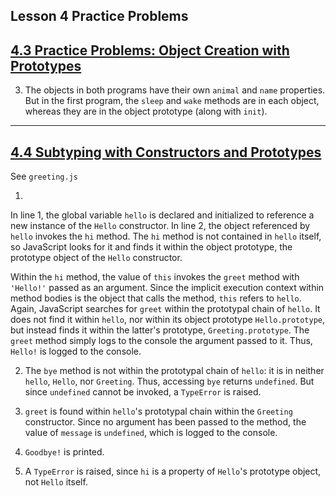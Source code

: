 ## Lesson 4 Practice Problems

## [4.3 Practice Problems: Object Creation with Prototypes](https://launchschool.com/lessons/d5964d17/assignments/02f965cb)

3. The objects in both programs have their own `animal` and `name` properties. But in the first program, the `sleep` and `wake` methods are in each object, whereas they are in the object prototype (along with `init`).

---

## [4.4 Subtyping with Constructors and Prototypes](https://launchschool.com/lessons/d5964d17/assignments/006358da)

See `greeting.js`

1.

In line 1, the global variable `hello` is declared and initialized to reference a new instance of the `Hello` constructor. In line 2, the object referenced by `hello` invokes the `hi` method. The `hi` method is not contained in `hello` itself, so JavaScript looks for it and finds it within the object prototype, the prototype object of the `Hello` constructor.

Within the `hi` method, the value of `this` invokes the `greet` method with `'Hello!'` passed as an argument. Since the implicit execution context within method bodies is the object that calls the method, `this` refers to `hello`. Again, JavaScript searches for `greet` within the prototypal chain of `hello`. It does not find it within `hello`, nor within its object prototype `Hello.prototype`, but instead finds it within the latter's prototype, `Greeting.prototype`. The `greet` method simply logs to the console the argument passed to it. Thus, `Hello!` is logged to the console.

2. The `bye` method is not within the prototypal chain of `hello`: it is in neither `hello`, `Hello`, nor `Greeting`. Thus, accessing `bye` returns `undefined`. But since `undefined` cannot be invoked, a `TypeError` is raised.

3. `greet` is found within `hello`'s prototypal chain within the `Greeting` constructor. Since no argument has been passed to the method, the value of `message` is `undefined`, which is logged to the console.

4. `Goodbye!` is printed.

5. A `TypeError` is raised, since `hi` is a property of `Hello`'s prototype object, not `Hello` itself.
